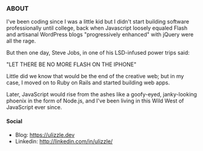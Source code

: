 ### ABOUT

I've been coding since I was a little kid but I didn't start building software professionally until college, back when Javascript loosely equaled Flash and artisanal WordPress blogs "progressively enhanced" with jQuery were all the rage.

But then one day, Steve Jobs, in one of his LSD-infused power trips said:

"LET THERE BE NO MORE FLASH ON THE IPHONE"

Little did we know that would be the end of the creative web; but in my case, I moved on to Ruby on Rails and started building web apps. 

Later, JavaScript would rise from the ashes like a goofy-eyed, janky-looking phoenix in the form of Node.js, and I've been living in this Wild West of JavaScript ever since.

#### Social

- Blog: https://ulizzle.dev
- Linkedin: http://linkedin.com/in/ulizzle/

<!--
**ulizzle/ulizzle** is a ✨ _special_ ✨ repository because its `README.md` (this file) appears on your GitHub profile.

Here are some ideas to get you started:

- 🔭 I’m currently working on ...
- 🌱 I’m currently learning ...
- 👯 I’m looking to collaborate on ...
- 🤔 I’m looking for help with ...
- 💬 Ask me about ...
- 📫 How to reach me: ...
- 😄 Pronouns: ...
- ⚡ Fun fact: ...
-->
